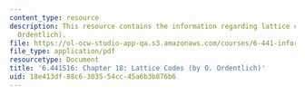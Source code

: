 ```yaml
---
content_type: resource
description: This resource contains the information regarding lattice codes (by O.
  Ordentlich).
file: https://ol-ocw-studio-app-qa.s3.amazonaws.com/courses/6-441-information-theory-spring-2016/18e413df88c6303554cc45a6b3b876b6_MIT6_441S16_chapter_18.pdf
file_type: application/pdf
resourcetype: Document
title: '6.441S16: Chapter 18: Lattice Codes (by O. Ordentlich)'
uid: 18e413df-88c6-3035-54cc-45a6b3b876b6
---
```

